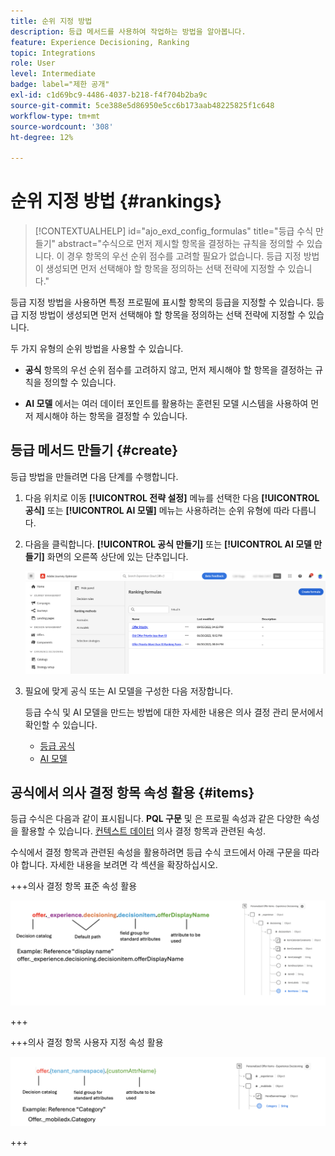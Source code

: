 ```yaml
---
title: 순위 지정 방법
description: 등급 메서드를 사용하여 작업하는 방법을 알아봅니다.
feature: Experience Decisioning, Ranking
topic: Integrations
role: User
level: Intermediate
badge: label="제한 공개"
exl-id: c1d69bc9-4486-4037-b218-f4f704b2ba9c
source-git-commit: 5ce388e5d86950e5cc6b173aab48225825f1c648
workflow-type: tm+mt
source-wordcount: '308'
ht-degree: 12%

---
```


# 순위 지정 방법 {#rankings}

>[!CONTEXTUALHELP]
>id="ajo_exd_config_formulas"
>title="등급 수식 만들기"
>abstract="수식으로 먼저 제시할 항목을 결정하는 규칙을 정의할 수 있습니다. 이 경우 항목의 우선 순위 점수를 고려할 필요가 없습니다. 등급 지정 방법이 생성되면 먼저 선택해야 할 항목을 정의하는 선택 전략에 지정할 수 있습니다."

등급 지정 방법을 사용하면 특정 프로필에 표시할 항목의 등급을 지정할 수 있습니다. 등급 지정 방법이 생성되면 먼저 선택해야 할 항목을 정의하는 선택 전략에 지정할 수 있습니다.

두 가지 유형의 순위 방법을 사용할 수 있습니다.

* **공식** 항목의 우선 순위 점수를 고려하지 않고, 먼저 제시해야 할 항목을 결정하는 규칙을 정의할 수 있습니다.

* **AI 모델** 에서는 여러 데이터 포인트를 활용하는 훈련된 모델 시스템을 사용하여 먼저 제시해야 하는 항목을 결정할 수 있습니다.

## 등급 메서드 만들기 {#create}

등급 방법을 만들려면 다음 단계를 수행합니다.

1. 다음 위치로 이동 **[!UICONTROL 전략 설정]** 메뉴를 선택한 다음 **[!UICONTROL 공식]** 또는 **[!UICONTROL AI 모델]** 메뉴는 사용하려는 순위 유형에 따라 다릅니다.

1. 다음을 클릭합니다. **[!UICONTROL 공식 만들기]** 또는 **[!UICONTROL AI 모델 만들기]** 화면의 오른쪽 상단에 있는 단추입니다.

   ![](assets/ranking-create.png)

1. 필요에 맞게 공식 또는 AI 모델을 구성한 다음 저장합니다.

   등급 수식 및 AI 모델을 만드는 방법에 대한 자세한 내용은 의사 결정 관리 문서에서 확인할 수 있습니다.

   * [등급 공식](../offers/ranking/create-ranking-formulas.md)
   * [AI 모델](../offers/ranking/ai-models.md)


## 공식에서 의사 결정 항목 속성 활용 {#items}

등급 수식은 다음과 같이 표시됩니다. **PQL 구문** 및 은 프로필 속성과 같은 다양한 속성을 활용할 수 있습니다. [컨텍스트 데이터](context-data.md) 의사 결정 항목과 관련된 속성.

수식에서 결정 항목과 관련된 속성을 활용하려면 등급 수식 코드에서 아래 구문을 따라야 합니다. 자세한 내용을 보려면 각 섹션을 확장하십시오.

+++의사 결정 항목 표준 속성 활용

![](assets/formula-attribute.png)

+++

+++의사 결정 항목 사용자 지정 속성 활용

![](assets/formula-attribute-custom.png)

+++
